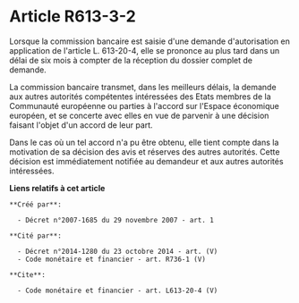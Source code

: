 # Article R613-3-2

Lorsque la commission bancaire est saisie d'une demande d'autorisation en application de l'article L. 613-20-4, elle se
prononce au plus tard dans un délai de six mois à compter de la réception du dossier complet de demande. 

La commission bancaire transmet, dans les meilleurs délais, la demande aux autres autorités compétentes intéressées des Etats
membres de la Communauté européenne ou parties à l'accord sur l'Espace économique européen, et se concerte avec elles en vue
de parvenir à une décision faisant l'objet d'un accord de leur part. 

Dans le cas où un tel accord n'a pu être obtenu, elle tient compte dans la motivation de sa décision des avis et réserves des
autres autorités. Cette décision est immédiatement notifiée au demandeur et aux autres autorités intéressées.

**Liens relatifs à cet article**

	**Créé par**:

	  - Décret n°2007-1685 du 29 novembre 2007 - art. 1

	**Cité par**:

	  - Décret n°2014-1280 du 23 octobre 2014 - art. (V)
	  - Code monétaire et financier - art. R736-1 (V)

	**Cite**:

	  - Code monétaire et financier - art. L613-20-4 (V)
